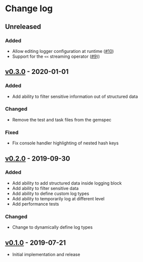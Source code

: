 # Change log

## Unreleased

### Added

* Allow editing logger configuration at runtime ([#10](https://github.com/piotrmurach/tty-logger/pull/10))
* Support for the `<<` streaming operator ([#9](https://github.com/piotrmurach/tty-logger/pull/9)))

## [v0.3.0] - 2020-01-01

### Added
* Add ability to filter sensitive information out of structured data

### Changed
* Remove the test and task files from the gemspec

### Fixed
* Fix console handler highlighting of nested hash keys

## [v0.2.0] - 2019-09-30

### Added
* Add ability to add structured data inside logging block
* Add ability to filter sensitive data
* Add ability to define custom log types
* Add ability to temporarily log at different level
* Add performance tests

### Changed
* Change to dynamically define log types

## [v0.1.0] - 2019-07-21

* Initial implementation and release

[v0.3.0]: https://github.com/piotrmurach/tty-logger/compare/v0.2.0..v0.3.0
[v0.2.0]: https://github.com/piotrmurach/tty-logger/compare/v0.1.0..v0.2.0
[v0.1.0]: https://github.com/piotrmurach/tty-logger/compare/v0.1.0
